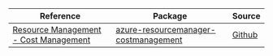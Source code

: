 | Reference | Package | Source |
|---|---|---|
|[Resource Management - Cost Management](resourcemanager-costmanagement-readme.md)|[azure-resourcemanager-costmanagement](https://repo1.maven.org/maven2/com/azure/resourcemanager/azure-resourcemanager-costmanagement)|[Github](https://github.com/Azure/azure-sdk-for-java)|
